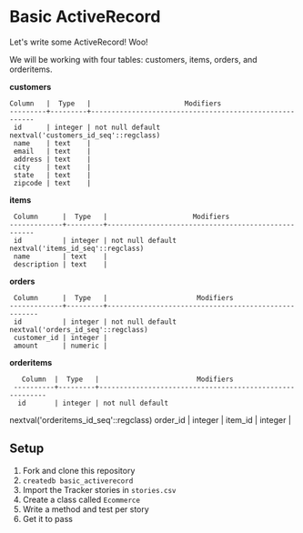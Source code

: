 # Basic ActiveRecord

Let's write some ActiveRecord! Woo!

We will be working with four tables: customers, items, orders, and orderitems.

**customers**

    Column   |  Type   |                       Modifiers
    ---------+---------+--------------------------------------------------------
     id      | integer | not null default nextval('customers_id_seq'::regclass)
     name    | text    |
     email   | text    |
     address | text    |
     city    | text    |
     state   | text    |
     zipcode | text    |

**items**

     Column      |  Type   |                     Modifiers
    -------------+---------+----------------------------------------------------
     id          | integer | not null default nextval('items_id_seq'::regclass)
     name        | text    |
     description | text    |

**orders**

     Column      |  Type   |                      Modifiers
    -------------+---------+-----------------------------------------------------
     id          | integer | not null default nextval('orders_id_seq'::regclass)
     customer_id | integer |
     amount      | numeric |

 **orderitems**

       Column  |  Type   |                        Modifiers
     ----------+---------+---------------------------------------------------------
      id       | integer | not null default
nextval('orderitems_id_seq'::regclass)
      order_id | integer |
      item_id  | integer |

## Setup

1. Fork and clone this repository
1. `createdb basic_activerecord`
1. Import the Tracker stories in `stories.csv`
1. Create a class called `Ecommerce`
1. Write a method and test per story
1. Get it to pass

